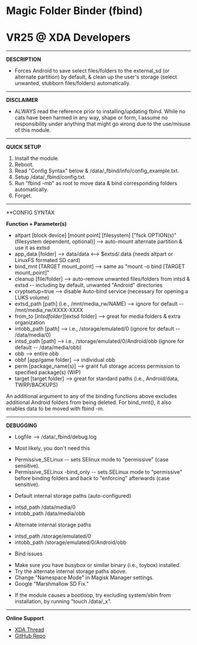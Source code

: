# Magic Folder Binder (fbind)     
# VR25 @ XDA Developers

***
**DESCRIPTION**
- Forces Android to save select files/folders to the external_sd (or alternate partition) by default, & clean up the user's storage (select unwanted, stubborn files/folders) automatically.


***
**DISCLAIMER**
- ALWAYS read the reference prior to installing/updating fbind. While no cats have been harmed in any way, shape or form, I assume no responsibility under anything that might go wrong due to the use/misuse of this module. 


***
**QUICK SETUP**
1. Install the module.
2. Reboot.
3. Read "Config Syntax" below & /data/_fbind/info/config_example.txt.
4. Setup /data/_fbind/config.txt.
5. Run "fbind -mb" as root to move data & bind corresponding folders automatically.
6. Forget.


***
**CONFIG SYNTAX
 
**Function + Parameter(s)**
- altpart [block device] [mount point] [filesystem] ["fsck OPTION(s)" (filesystem dependent, optional)] --> auto-mount alternate partition & use it as extsd
- app_data [folder] --> data/data <--> $extsd/.data (needs altpart or LinuxFS formated SD card)
- bind_mnt [TARGET mount_point] --> same as "mount -o bind [TARGET mount_point]"
- cleanup [file/folder] --> auto-remove unwanted files/folders from intsd & extsd -- including by default, unwanted "Android" directories
- cryptsetup=true --> disable Auto-bind service (necessary for opening a LUKS volume)
- extsd_path [path] (i.e., /mnt/media_rw/NAME) --> ignore for default -- /mnt/media_rw/XXXX-XXXX
- from_to [$intsd folder] [$extsd folder] --> great for media folders & extra organization
- intobb_path [path] --> i.e., /storage/emulated/0 (ignore for default -- /data/media/0)
- intsd_path [path] --> i.e., /storage/emulated/0/Android/obb (ignore for default -- /data/media/obb)
- obb --> entire obb
- obbf [app/game folder] --> individual obb
- perm [package_name(s)] --> grant full storage access permission to specified package(s) (WIP)
- target [target folder] --> great for standard paths (i.e., Android/data, TWRP/BACKUPS)

An additional argument to any of the binding functions above excludes additional Android folders from being deleted. For bind_mnt(), it also enables data to be moved with fbind -m.


***
**DEBUGGING**

* Logfile --> /data/_fbind/debug.log

* Most likely, you don't need this
- Permissive_SELinux -- sets SElinux mode to "permissive" (case sensitive).
- Permissive_SELinux -bind_only -- sets SELinux mode to "permissive" before binding folders and back to "enforcing" afterwards (case sensitive).

* Default internal storage paths (auto-configured)
- intsd_path /data/media/0
- intobb_path /data/media/obb

* Alternate internal storage paths
- intsd_path /storage/emulated/0
- intobb_path /storage/emulated/0/Android/obb

* Bind issues
- Make sure you have busybox or similar binary (i.e., toybox) installed.
- Try the alternate internal storage paths above.
- Change "Namespace Mode" in Magisk Manager settings.
- Google "Marshmallow SD Fix."

* If the module causes a bootloop, try excluding system/xbin from installation, by running "touch /data/_x".


***
**Online Support**
- [XDA Thread](https://forum.xda-developers.com/apps/magisk/module-magic-folder-binder-t3621814/page2post72688621)
- [GitHub Repo](https://github.com/Magisk-Modules-Repo/Magic-Folder-Binder)
